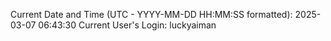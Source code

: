 Current Date and Time (UTC - YYYY-MM-DD HH:MM:SS formatted): 2025-03-07 06:43:30
Current User's Login: luckyaiman
